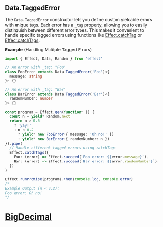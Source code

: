 ## Data.TaggedError

The `Data.TaggedError` constructor lets you define custom yieldable errors with unique tags. Each error has a `_tag` property, allowing you to easily distinguish between different error types. This makes it convenient to handle specific tagged errors using functions like [Effect.catchTag](/docs/error-management/expected-errors/#catchtag) or [Effect.catchTags](/docs/error-management/expected-errors/#catchtags).

**Example** (Handling Multiple Tagged Errors)

```ts twoslash
import { Effect, Data, Random } from 'effect'

// An error with _tag: "Foo"
class FooError extends Data.TaggedError('Foo')<{
  message: string
}> {}

// An error with _tag: "Bar"
class BarError extends Data.TaggedError('Bar')<{
  randomNumber: number
}> {}

const program = Effect.gen(function* () {
  const n = yield* Random.next
  return n > 0.5
    ? 'yay!'
    : n < 0.2
      ? yield* new FooError({ message: 'Oh no!' })
      : yield* new BarError({ randomNumber: n })
}).pipe(
  // Handle different tagged errors using catchTags
  Effect.catchTags({
    Foo: (error) => Effect.succeed(`Foo error: ${error.message}`),
    Bar: (error) => Effect.succeed(`Bar error: ${error.randomNumber}`),
  })
)

Effect.runPromise(program).then(console.log, console.error)
/*
Example Output (n < 0.2):
Foo error: Oh no!
*/
```

# [BigDecimal](https://effect.website/docs/data-types/bigdecimal/)

